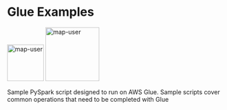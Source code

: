 # Glue Examples

<img width="85" alt="map-user" src="https://img.shields.io/badge/views-2104-green"> <img width="125" alt="map-user" src="https://img.shields.io/badge/unique visits-463-green">

Sample PySpark script designed to run on AWS Glue. Sample scripts cover common operations that need to be completed with Glue
